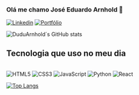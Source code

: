### Olá me chamo José Eduardo Arnhold 👋

[![Linkedin](https://img.shields.io/badge/LinkedIn-0077B5?style=for-the-badge&logo=linkedin&logoColor=white)](https://www.linkedin.com/in/duduarnhold/)
[![Portfólio](https://img.shields.io/website?label=portfoliojoseeduardo&style=for-the-badge&url=https://sujeitoprogramador.com/)](https://portfolio-react-eta-eosin.vercel.app/)


![DuduArnhold´s GitHub stats](https://github-readme-stats.vercel.app/api?username=DuduArnhold&show_icons=true&theme=onedark)

## Tecnologia que uso no meu dia

<div style="display: inline-block"><br/>
<img alingn='center' src="https://img.shields.io/badge/HTML5-E34F26?style=for-the-badge&logo=html5&logoColor=white"  alt="HTML5"/>
<img alingn='center' src="https://img.shields.io/badge/CSS3-1572B6?style=for-the-badge&logo=css3&logoColor=white"  alt="CSS3"/>
<img alingn='center' src="https://img.shields.io/badge/JavaScript-F7DF1E?style=for-the-badge&logo=javascript&logoColor=black"  alt="JavaScript"/>
<img alingn='center' src="https://img.shields.io/badge/Python-14354C?style=for-the-badge&logo=python&logoColor=white"  alt="Python"/>
<img alingn='center' src="https://img.shields.io/badge/React-20232A?style=for-the-badge&logo=react&logoColor=61DAFB"  alt="React"/>
</div><br/>


[![Top Langs](https://github-readme-stats.vercel.app/api/top-langs/?username=DuduArnhold&layout=compact)](https://github.com/anuraghazra/github-readme-stats)

